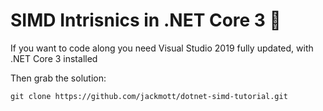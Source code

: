 # SIMD Intrisnics in .NET Core 3 🚀

If you want to code along you need Visual Studio 2019 fully updated, with .NET Core 3 installed


Then grab the solution:
```
git clone https://github.com/jackmott/dotnet-simd-tutorial.git
```

